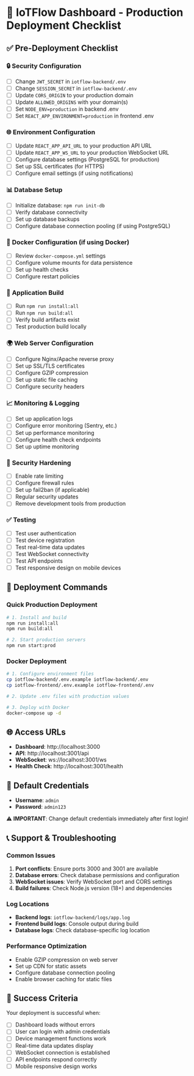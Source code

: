 # 🚀 IoTFlow Dashboard - Production Deployment Checklist

## ✅ Pre-Deployment Checklist

### 🔒 **Security Configuration**
- [ ] Change `JWT_SECRET` in `iotflow-backend/.env`
- [ ] Change `SESSION_SECRET` in `iotflow-backend/.env`
- [ ] Update `CORS_ORIGIN` to your production domain
- [ ] Update `ALLOWED_ORIGINS` with your domain(s)
- [ ] Set `NODE_ENV=production` in backend .env
- [ ] Set `REACT_APP_ENVIRONMENT=production` in frontend .env

### 🌐 **Environment Configuration**
- [ ] Update `REACT_APP_API_URL` to your production API URL
- [ ] Update `REACT_APP_WS_URL` to your production WebSocket URL
- [ ] Configure database settings (PostgreSQL for production)
- [ ] Set up SSL certificates (for HTTPS)
- [ ] Configure email settings (if using notifications)

### 📊 **Database Setup**
- [ ] Initialize database: `npm run init-db`
- [ ] Verify database connectivity
- [ ] Set up database backups
- [ ] Configure database connection pooling (if using PostgreSQL)

### 🐳 **Docker Configuration** (if using Docker)
- [ ] Review `docker-compose.yml` settings
- [ ] Configure volume mounts for data persistence
- [ ] Set up health checks
- [ ] Configure restart policies

### 🔧 **Application Build**
- [ ] Run `npm run install:all`
- [ ] Run `npm run build:all`
- [ ] Verify build artifacts exist
- [ ] Test production build locally

### 🌍 **Web Server Configuration**
- [ ] Configure Nginx/Apache reverse proxy
- [ ] Set up SSL/TLS certificates
- [ ] Configure GZIP compression
- [ ] Set up static file caching
- [ ] Configure security headers

### 📈 **Monitoring & Logging**
- [ ] Set up application logs
- [ ] Configure error monitoring (Sentry, etc.)
- [ ] Set up performance monitoring
- [ ] Configure health check endpoints
- [ ] Set up uptime monitoring

### 🔐 **Security Hardening**
- [ ] Enable rate limiting
- [ ] Configure firewall rules
- [ ] Set up fail2ban (if applicable)
- [ ] Regular security updates
- [ ] Remove development tools from production

### ✅ **Testing**
- [ ] Test user authentication
- [ ] Test device registration
- [ ] Test real-time data updates
- [ ] Test WebSocket connectivity
- [ ] Test API endpoints
- [ ] Test responsive design on mobile devices

## 🚀 Deployment Commands

### Quick Production Deployment
```bash
# 1. Install and build
npm run install:all
npm run build:all

# 2. Start production servers
npm run start:prod
```

### Docker Deployment
```bash
# 1. Configure environment files
cp iotflow-backend/.env.example iotflow-backend/.env
cp iotflow-frontend/.env.example iotflow-frontend/.env

# 2. Update .env files with production values

# 3. Deploy with Docker
docker-compose up -d
```

## 🌐 Access URLs

- **Dashboard**: http://localhost:3000
- **API**: http://localhost:3001/api
- **WebSocket**: ws://localhost:3001/ws
- **Health Check**: http://localhost:3001/health

## 🔧 Default Credentials

- **Username**: `admin`
- **Password**: `admin123`

⚠️ **IMPORTANT**: Change default credentials immediately after first login!

## 📞 Support & Troubleshooting

### Common Issues
1. **Port conflicts**: Ensure ports 3000 and 3001 are available
2. **Database errors**: Check database permissions and configuration
3. **WebSocket issues**: Verify WebSocket port and CORS settings
4. **Build failures**: Check Node.js version (18+) and dependencies

### Log Locations
- **Backend logs**: `iotflow-backend/logs/app.log`
- **Frontend build logs**: Console output during build
- **Database logs**: Check database-specific log location

### Performance Optimization
- Enable GZIP compression on web server
- Set up CDN for static assets
- Configure database connection pooling
- Enable browser caching for static files

## 🎉 Success Criteria

Your deployment is successful when:
- [ ] Dashboard loads without errors
- [ ] User can login with admin credentials
- [ ] Device management functions work
- [ ] Real-time data updates display
- [ ] WebSocket connection is established
- [ ] API endpoints respond correctly
- [ ] Mobile responsive design works
